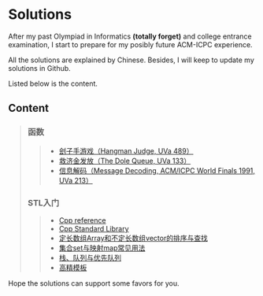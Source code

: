 # Solutions
After my past Olympiad in Informatics **(totally forget)** and college entrance examination, I start to prepare for my posibly future ACM-ICPC experience. 

All the solutions are explained by Chinese. Besides, I will keep to update my solutions in Github. 

Listed below is the content.

## Content
> ### 函数
> > * [刽子手游戏（Hangman Judge, UVa 489）](tests/UVa%20489%20刽子手游戏.md)
> > * [救济金发放（The Dole Queue, UVa 133）](tests/UVa%20133%20救济金发放.md)
> > * [信息解码（Message Decoding, ACM/ICPC World Finals 1991, UVa 213）](tests/UVa%20213%20信息解码.md)
> ### STL入门
> > * [Cpp reference](https://en.cppreference.com/w/cpp)
> > * [Cpp Standard Library](https://en.cppreference.com/w/cpp/header)
> > * [定长数组Array和不定长数组vector的排序与查找](tests/定长数组Array和不定长数组vector的排序与查找.md)
> > * [集合set与映射map常见用法](tests/集合set与映射map常见用法.md)
> > * [栈、队列与优先队列](tests/栈、队列与优先队列.md)
> > * [高精模板](tests/高精模板.md)


Hope the solutions can support some favors for you.
